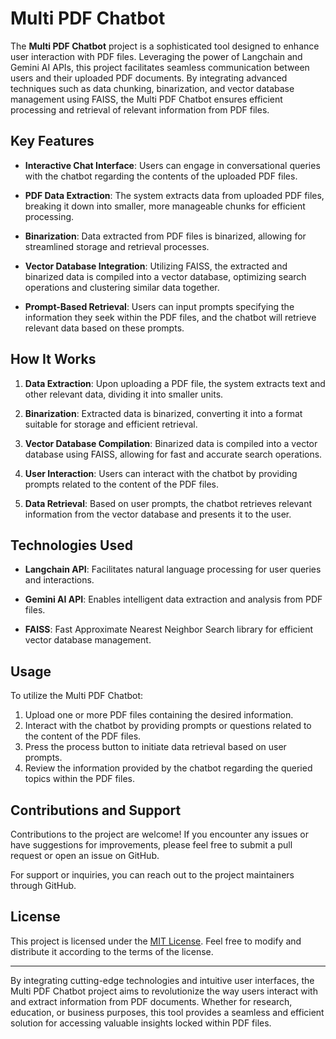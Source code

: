 # Multi PDF Chatbot

The **Multi PDF Chatbot** project is a sophisticated tool designed to enhance user interaction with PDF files. Leveraging the power of Langchain and Gemini AI APIs, this project facilitates seamless communication between users and their uploaded PDF documents. By integrating advanced techniques such as data chunking, binarization, and vector database management using FAISS, the Multi PDF Chatbot ensures efficient processing and retrieval of relevant information from PDF files.

## Key Features

- **Interactive Chat Interface**: Users can engage in conversational queries with the chatbot regarding the contents of the uploaded PDF files.

- **PDF Data Extraction**: The system extracts data from uploaded PDF files, breaking it down into smaller, more manageable chunks for efficient processing.

- **Binarization**: Data extracted from PDF files is binarized, allowing for streamlined storage and retrieval processes.

- **Vector Database Integration**: Utilizing FAISS, the extracted and binarized data is compiled into a vector database, optimizing search operations and clustering similar data together.

- **Prompt-Based Retrieval**: Users can input prompts specifying the information they seek within the PDF files, and the chatbot will retrieve relevant data based on these prompts.

## How It Works

1. **Data Extraction**: Upon uploading a PDF file, the system extracts text and other relevant data, dividing it into smaller units.

2. **Binarization**: Extracted data is binarized, converting it into a format suitable for storage and efficient retrieval.

3. **Vector Database Compilation**: Binarized data is compiled into a vector database using FAISS, allowing for fast and accurate search operations.

4. **User Interaction**: Users can interact with the chatbot by providing prompts related to the content of the PDF files.

5. **Data Retrieval**: Based on user prompts, the chatbot retrieves relevant information from the vector database and presents it to the user.

## Technologies Used

- **Langchain API**: Facilitates natural language processing for user queries and interactions.

- **Gemini AI API**: Enables intelligent data extraction and analysis from PDF files.

- **FAISS**: Fast Approximate Nearest Neighbor Search library for efficient vector database management.

## Usage

To utilize the Multi PDF Chatbot:

1. Upload one or more PDF files containing the desired information.
2. Interact with the chatbot by providing prompts or questions related to the content of the PDF files.
3. Press the process button to initiate data retrieval based on user prompts.
4. Review the information provided by the chatbot regarding the queried topics within the PDF files.

## Contributions and Support

Contributions to the project are welcome! If you encounter any issues or have suggestions for improvements, please feel free to submit a pull request or open an issue on GitHub.

For support or inquiries, you can reach out to the project maintainers through GitHub.

## License

This project is licensed under the [MIT License](LICENSE). Feel free to modify and distribute it according to the terms of the license.

---

By integrating cutting-edge technologies and intuitive user interfaces, the Multi PDF Chatbot project aims to revolutionize the way users interact with and extract information from PDF documents. Whether for research, education, or business purposes, this tool provides a seamless and efficient solution for accessing valuable insights locked within PDF files.
